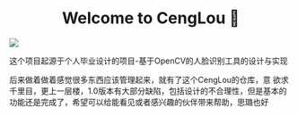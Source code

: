 <h1 align<h1 align="center">Welcome to CengLou 👋</h1><img src="https://img.shields.io/badge/CengLou-ULis-blue"/> 

这个项目起源于个人毕业设计的项目-基于OpenCV的人脸识别工具的设计与实现  

后来做着做着感觉很多东西应该管理起来，就有了这个CengLou的仓库，意 欲求千里目，更上一层楼，1.0版本有大部分缺陷，包括设计的不合理性，但是基本的功能还是完成了，希望可以给能看见或者感兴趣的伙伴带来帮助，思璐也好
